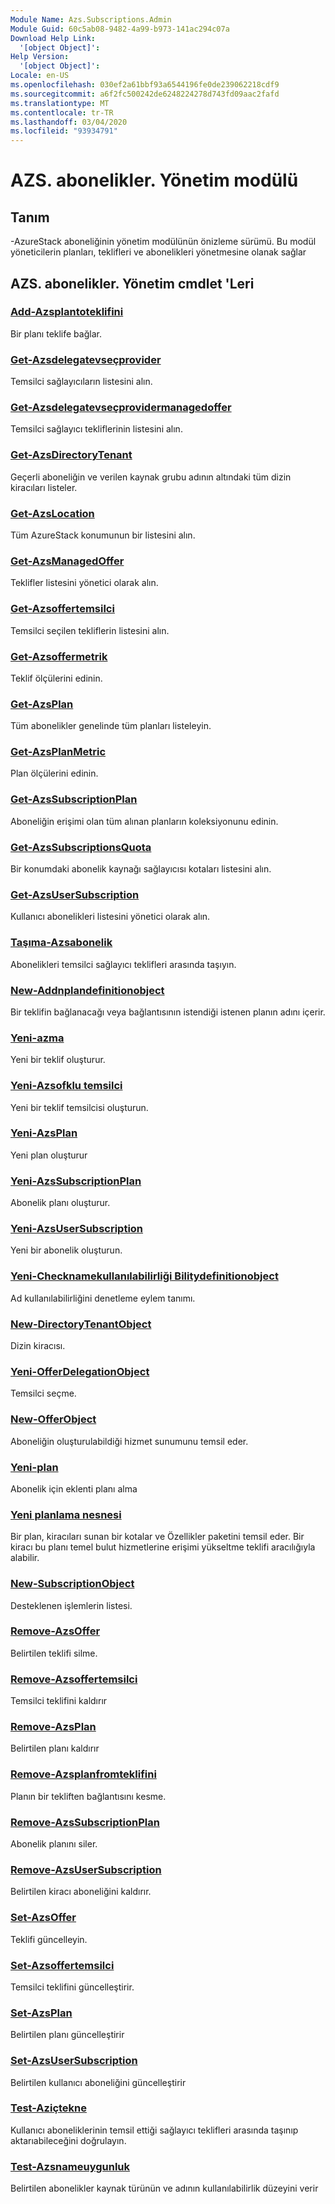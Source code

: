 ```yaml
---
Module Name: Azs.Subscriptions.Admin
Module Guid: 60c5ab08-9482-4a99-b973-141ac294c07a
Download Help Link:
  '[object Object]': 
Help Version:
  '[object Object]': 
Locale: en-US
ms.openlocfilehash: 030ef2a61bbf93a6544196fe0de239062218cdf9
ms.sourcegitcommit: a6f2fc500242de6248224278d743fd09aac2fafd
ms.translationtype: MT
ms.contentlocale: tr-TR
ms.lasthandoff: 03/04/2020
ms.locfileid: "93934791"
---
```

# AZS. abonelikler. Yönetim modülü
## Tanım
-AzureStack aboneliğinin yönetim modülünün önizleme sürümü.  Bu modül yöneticilerin planları, teklifleri ve abonelikleri yönetmesine olanak sağlar

## AZS. abonelikler. Yönetim cmdlet 'Leri
### [Add-Azsplantoteklifini](Add-AzsPlanToOffer.md)
Bir planı teklife bağlar.

### [Get-Azsdelegatevseçprovider](Get-AzsDelegatedProvider.md)
Temsilci sağlayıcıların listesini alın.

### [Get-Azsdelegatevseçprovidermanagedoffer](Get-AzsDelegatedProviderManagedOffer.md)
Temsilci sağlayıcı tekliflerinin listesini alın.

### [Get-AzsDirectoryTenant](Get-AzsDirectoryTenant.md)
Geçerli aboneliğin ve verilen kaynak grubu adının altındaki tüm dizin kiracıları listeler.

### [Get-AzsLocation](Get-AzsLocation.md)
Tüm AzureStack konumunun bir listesini alın.

### [Get-AzsManagedOffer](Get-AzsManagedOffer.md)
Teklifler listesini yönetici olarak alın.

### [Get-Azsoffertemsilci](Get-AzsOfferDelegation.md)
Temsilci seçilen tekliflerin listesini alın.

### [Get-Azsoffermetrik](Get-AzsOfferMetric.md)
Teklif ölçülerini edinin.

### [Get-AzsPlan](Get-AzsPlan.md)
Tüm abonelikler genelinde tüm planları listeleyin.

### [Get-AzsPlanMetric](Get-AzsPlanMetric.md)
Plan ölçülerini edinin.

### [Get-AzsSubscriptionPlan](Get-AzsSubscriptionPlan.md)
Aboneliğin erişimi olan tüm alınan planların koleksiyonunu edinin.

### [Get-AzsSubscriptionsQuota](Get-AzsSubscriptionsQuota.md)
Bir konumdaki abonelik kaynağı sağlayıcısı kotaları listesini alın.

### [Get-AzsUserSubscription](Get-AzsUserSubscription.md)
Kullanıcı abonelikleri listesini yönetici olarak alın.

### [Taşıma-Azsabonelik](Move-AzsSubscription.md)
Abonelikleri temsilci sağlayıcı teklifleri arasında taşıyın.

### [New-Addnplandefinitionobject](New-AddonPlanDefinitionObject.md)
Bir teklifin bağlanacağı veya bağlantısının istendiği istenen planın adını içerir.

### [Yeni-azma](New-AzsOffer.md)
Yeni bir teklif oluşturur.

### [Yeni-Azsofklu temsilci](New-AzsOfferDelegation.md)
Yeni bir teklif temsilcisi oluşturun.

### [Yeni-AzsPlan](New-AzsPlan.md)
Yeni plan oluşturur

### [Yeni-AzsSubscriptionPlan](New-AzsSubscriptionPlan.md)
Abonelik planı oluşturur.

### [Yeni-AzsUserSubscription](New-AzsUserSubscription.md)
Yeni bir abonelik oluşturun.

### [Yeni-Checknamekullanılabilirliği Bilitydefinitionobject](New-CheckNameAvailabilityDefinitionObject.md)
Ad kullanılabilirliğini denetleme eylem tanımı.

### [New-DirectoryTenantObject](New-DirectoryTenantObject.md)
Dizin kiracısı.

### [Yeni-OfferDelegationObject](New-OfferDelegationObject.md)
Temsilci seçme.

### [New-OfferObject](New-OfferObject.md)
Aboneliğin oluşturulabildiği hizmet sunumunu temsil eder.

### [Yeni-plan](New-PlanAcquisitionPropertiesObject.md)
Abonelik için eklenti planı alma

### [Yeni planlama nesnesi](New-PlanObject.md)
Bir plan, kiracıları sunan bir kotalar ve Özellikler paketini temsil eder.
Bir kiracı bu planı temel bulut hizmetlerine erişimi yükseltme teklifi aracılığıyla alabilir.

### [New-SubscriptionObject](New-SubscriptionObject.md)
Desteklenen işlemlerin listesi.

### [Remove-AzsOffer](Remove-AzsOffer.md)
Belirtilen teklifi silme.

### [Remove-Azsoffertemsilci](Remove-AzsOfferDelegation.md)
Temsilci teklifini kaldırır

### [Remove-AzsPlan](Remove-AzsPlan.md)
Belirtilen planı kaldırır

### [Remove-Azsplanfromteklifini](Remove-AzsPlanFromOffer.md)
Planın bir tekliften bağlantısını kesme.

### [Remove-AzsSubscriptionPlan](Remove-AzsSubscriptionPlan.md)
Abonelik planını siler.

### [Remove-AzsUserSubscription](Remove-AzsUserSubscription.md)
Belirtilen kiracı aboneliğini kaldırır.

### [Set-AzsOffer](Set-AzsOffer.md)
Teklifi güncelleyin.

### [Set-Azsoffertemsilci](Set-AzsOfferDelegation.md)
Temsilci teklifini güncelleştirir.

### [Set-AzsPlan](Set-AzsPlan.md)
Belirtilen planı güncelleştirir

### [Set-AzsUserSubscription](Set-AzsUserSubscription.md)
Belirtilen kullanıcı aboneliğini güncelleştirir

### [Test-Aziçtekne](Test-AzsMoveSubscription.md)
Kullanıcı aboneliklerinin temsil ettiği sağlayıcı teklifleri arasında taşınıp aktarıabileceğini doğrulayın.

### [Test-Azsnameuygunluk](Test-AzsNameAvailability.md)
Belirtilen abonelikler kaynak türünün ve adının kullanılabilirlik düzeyini verir


